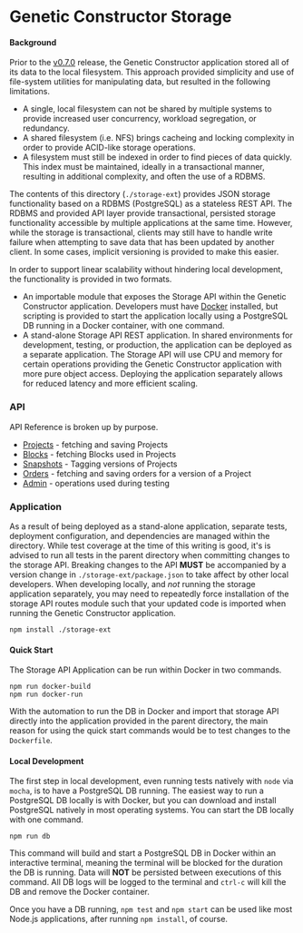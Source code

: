 # Genetic Constructor Storage

#### Background

Prior to the [v0.7.0](https://github.com/Autodesk/genetic-constructor/releases/tag/v0.7.0) release, the Genetic Constructor application stored all of its data to the local filesystem. This approach provided simplicity and use of file-system utilities for manipulating data, but resulted in the following limitations.

* A single, local filesystem can not be shared by multiple systems to provide increased user concurrency, workload segregation, or redundancy.
* A shared filesystem (i.e. NFS) brings cacheing and locking complexity in order to provide ACID-like storage operations.
* A filesystem must still be indexed in order to find pieces of data quickly. This index must be maintained, ideally in a transactional manner, resulting in additional complexity, and often the use of a RDBMS.

The contents of this directory (`./storage-ext`) provides JSON storage functionality based on a RDBMS (PostgreSQL) as a stateless REST API. The RDBMS and provided API layer provide transactional, persisted storage functionality accessible by multiple applications at the same time. However, while the storage is transactional, clients may still have to handle write failure when attempting to save data that has been updated by another client. In some cases, implicit versioning is provided to make this easier.

In order to support linear scalability without hindering local development, the functionality is provided in two formats.

* An importable module that exposes the Storage API within the Genetic Constructor application. Developers must have [Docker](https://www.docker.com/what-docker) installed, but scripting is provided to start the application locally using a PostgreSQL DB running in a Docker container, with one command.
* A stand-alone Storage API REST application. In shared environments for development, testing, or production, the application can be deployed as a separate application. The Storage API will use CPU and memory for certain operations providing the Genetic Constructor application with more pure object access. Deploying the application separately allows for reduced latency and more efficient scaling.

### API

API Reference is broken up by purpose.

* [Projects](docs/api/PROJECTS.md) - fetching and saving Projects
* [Blocks](docs/api/BLOCKS.md) - fetching Blocks used in Projects
* [Snapshots](docs/api/SNAPSHOT.md) - Tagging versions of Projects
* [Orders](docs/api/ORDERS.md) - fetching and saving orders for a version of a Project
* [Admin](docs/api/ADMIN.md) - operations used during testing

### Application

As a result of being deployed as a stand-alone application, separate tests, deployment configuration, and dependencies are managed within the directory. While test coverage at the time of this writing is good, it's is advised to run all tests in the parent directory when committing changes to the storage API. Breaking changes to the API **MUST** be accompanied by a version change in `./storage-ext/package.json` to take affect by other local developers. When developing locally, and *not* running the storage application separately, you may need to repeatedly force installation of the storage API routes module such that your updated code is imported when running the Genetic Constructor application.

```
npm install ./storage-ext
```

#### Quick Start

The Storage API Application can be run within Docker in two commands.

```
npm run docker-build
npm run docker-run
```

With the automation to run the DB in Docker and import that storage API directly into the application provided in the parent directory, the main reason for using the quick start commands would be to test changes to the `Dockerfile`.

#### Local Development

The first step in local development, even running tests natively with `node` via `mocha`, is to have a PostgreSQL DB running. The easiest way to run a PostgreSQL DB locally is with Docker, but you can download and install PostgreSQL natively in most operating systems. You can start the DB locally with one command.

```npm run db``` 

This command will build and start a PostgreSQL DB in Docker within an interactive terminal, meaning the terminal will be blocked for the duration the DB is running. Data will **NOT** be persisted between executions of this command. All DB logs will be logged to the terminal and `ctrl-c` will kill the DB and remove the Docker container.

Once you have a DB running, `npm test` and `npm start` can be used like most Node.js applications, after running `npm install`, of course.